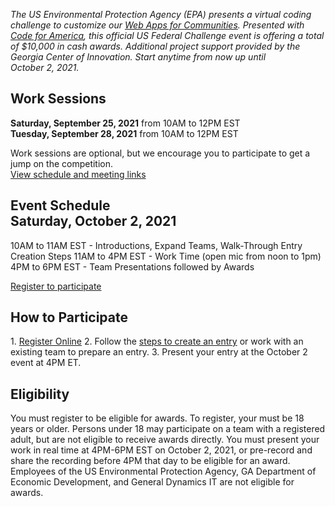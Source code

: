 <!-- MOVED TO Community/Challenge/README.md -->

<!-- Was 42px; -->
<!--
<h3><span style="white-space:nowrap; font-size: 22px; line-height: 1em">Beyond Carbon</span></h3>

<h1 style="font-weight:300">Sustainable Communities <span style="white-space:nowrap">Web Challenge</span></h1>
-->

<i>The US Environmental Protection Agency (EPA) presents a virtual coding challenge to customize our <a href="../../io/">Web Apps for Communities</a>. Presented with <a href="https://www.codeforamerica.org/" target="_blank">Code for America</a>, this official US Federal Challenge event is offering a total of $10,000 in cash awards. Additional project support provided by the Georgia Center of Innovation.  Start anytime from now up until <span style="white-space: nowrap;">October 2, 2021.</span></i>


<h2><b>Work Sessions</b></h2>

<b>Saturday, September 25, 2021</b> from 10AM to 12PM EST<br>
<b>Tuesday, September 28, 2021</b> from 10AM to 12PM EST  

Work sessions are optional, but we encourage you to participate to get a jump on the competition.<br>
<a href="../../community/challenge/meetups/">View schedule and meeting links</a><br>

<h2><b>Event Schedule</b><br>Saturday, October 2, 2021</h2> 
10AM to 11AM EST - Introductions, Expand Teams, Walk-Through Entry Creation Steps  
11AM to 4PM EST - Work Time (open mic from noon to 1pm)  
4PM to 6PM EST - Team Presentations followed by Awards

<a href="registration/" class="btn btn-success">Register to participate</a><br>

<h2>How to Participate</h2>
1. <a href="registration/">Register Online</a>
2. Follow the <a href="#introlist">steps to create an entry</a> or work with an existing team to prepare an entry.
3. Present your entry at the October 2 event at 4PM ET.

<h2>Eligibility</h2>
You must register to be eligible for awards. To register, your must be 18 years or older. Persons under 18 may participate on a team with a registered adult, but are not eligible to receive awards directly. You must present your work in real time at 4PM-6PM EST on October 2, 2021, or pre-record and share the recording before 4PM that day to be eligible for an award. Employees of the US Environmental Protection Agency, GA Department of Economic Development, and General Dynamics IT are not eligible for awards.

<!--
Join us at an upcoming <a href="meetups/">meetup</a> to get involved! Final presentations will be Saturday, October 2, 2021. You can get started today!<br>

 in our fall event presented by the U.S. EPA in partnership with the Georgia Department of Economic Development Centers of Innovation and <a href="https://www.codeforamerica.org/" target="_parent" style="white-space: nowrap;">Code for America</a>.   

You can compete from anywhere in the world. We're building additions to the <a href="https://www.epa.gov" target="_parent">US Environmental Protection Agency's&nbsp;(EPA)</a> model for states called 
<a href="https://www.epa.gov/land-research/us-environmentally-extended-input-output-useeio-models" target="_blank">USEEIO</a> along with local data to provide [Tools for Communities](../../io/communities/) using [Embeddable IO Widgets](../../io/charts/)

-->
 
<!-- with an eye toward providing location-based add-ons to [BeyondCarbon.org](https://www.beyondcarbon.org/look-up-your-state/) and [Google DataCommons.org](https://datacommons.org/place/country/USA?topic=Environment). -->  


<!-- We're combining national and state-level economic data, community resources and planning input from local communities to customize new environmental indicator models to meet&nbsp;community&nbsp;needs. -->  


<!--
<b>Our January 2021 Winners</b>

#####1st Place - Top Web Developer  
Akilah Littlejohn  

#####Top Data Science Developer  
Kathryn Winglee  

#####Top React Developer  
Andrew Zimmer  
<br>
-->

<!--

**Awards** - Judges may adjust these levels based on team size and levels of commitment.  Some awards will be granted in advance of the event to prepare processes used by other participants.  Includes additional funds contributed by the Georgia Center for Innovation in Energy Technology.  Some awards may be granted made after Oct 2, 2021 for additional contributions.

#### Coding Awards   ($7,000+)  
$2,000 - First place (team or individual)  
$1,500 - Second place (team or individual)  
$1,000 - Third place (team or individual)  
$500 - Brigade App Integration Tools  
$300 - Top Web Developer  
$300 - Top Data Science Developer  
$300 - Top React Developer  
$300 - Top Google Developer  
$300 - Top Overall Contributor 

#### Community Data Collection Champions ($2,000)
$500 - Widely Useful  
$500 - Detailed Analysis  
$300 - Collaborative Assembly  
$300 - Perspective Changing  

#### High School Teams ($3000)


Focused on ideas and presentations  

$800 - Coolest Concept  
$800 - Boss Coding  
$500 - Steller Design  
$500 - Wildest Web Site  

#### Bonus Areas
$300 - Teaching Tools   
$300 - Editing Tools  

-->

<!--Awards for teachers to use for class supplies and equipment.  
We are unable to provide cash awards directly to K-12 students.

-->

<!-- 
The implementation portion will be allocated based on pitches from teams after the award recipients are named.  Implementation projects will be distributed upon project completion within 3 months after the challenge.  


### Sustainable Communities Web Challenge

<b>Saturday, January - </b> - Virtual Kickoff on Zoom    
  
<b>Saturday, January</b> - Final Round, Integrations 

<b>Sunday, January - 2 PM to 4 PM</b> - Zoom Presentations and Awards  


<b>Project participants will explore</b>
1. Goods and services each community produces    
2. The environmental impact of each community's top industries  
3. How new technologies can change a community's impact  
4. Ways communities are using and reusing materials to fuel net zero initiatives  

Judges will use Slack video to deliberate while using a Google Form for calculating scores for the Oct 25 awards.<br><br>
-->

<!--
<a href="https://www.challenge.gov/">View more US web challenges at Challenge.gov</a>  
-->


